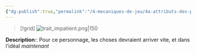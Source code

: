 ```yaml
---
{"dg-publish":true,"permalink":"/4-mecaniques-de-jeu/4a-attributs-des-personnages/traits-de-caractere/impatient/"}
---
```


>[!grid] 
>![trait_impatient.png|150](/img/user/Z.%20Ressources/Traits_images/Trait_impatient.png)

**Description**:: Pour ce personnage, les choses devraient arriver vite, et dans l'idéal *maintenant*




